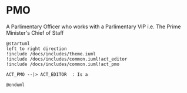 # PMO 

A Parlimentary Officer who works with a Parlimentary VIP i.e. The Prime Minister's Chief of Staff

```plantuml format="svg" classes="uml myDiagram"
@startuml
left to right direction
!include /docs/includes/theme.iuml
!include /docs/includes/common.iuml!act_editor
!include /docs/includes/common.iuml!act_pmo

ACT_PMO --|> ACT_EDITOR  : Is a

@enduml
```